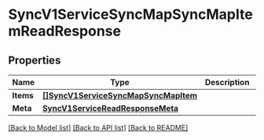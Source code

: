 # SyncV1ServiceSyncMapSyncMapItemReadResponse

## Properties

Name | Type | Description | Notes
------------ | ------------- | ------------- | -------------
**Items** | [**[]SyncV1ServiceSyncMapSyncMapItem**](sync.v1.service.sync_map.sync_map_item.md) |  | [optional] 
**Meta** | [**SyncV1ServiceReadResponseMeta**](sync_v1_serviceReadResponse_meta.md) |  | [optional] 

[[Back to Model list]](../README.md#documentation-for-models) [[Back to API list]](../README.md#documentation-for-api-endpoints) [[Back to README]](../README.md)


